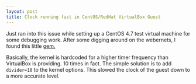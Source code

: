 ```yaml
---
layout: post
title: Clock running fast in CentOS/RedHat VirtualBox Guest
---
```

Just ran into this issue while setting up a CentOS 4.7 test virtual machine for some debugging work. After some digging around on the webernets, I found this little [gem.](http://www.virtualbox.org/manual/ch12.html#id497868)

Basically, the kernel is hardcoded for a higher timer frequency than VirtualBox is providing. 10 times in fact. The simple solution is to add `divider=10` to the kernel options. This slowed the clock of the guest down to a more accurate level.

